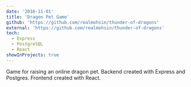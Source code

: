 ```yaml
---
date: '2016-11-01'
title: 'Dragon Pet Game'
github: 'https://github.com/realmohsin/thunder-of-dragons'
external: 'https://github.com/realmohsin/thunder-of-dragons'
tech:
  - Express
  - PostgreSQL
  - React
showInProjects: true
---
```


Game for raising an online dragon pet. Backend created with Express and Postgres. Frontend created with React.

